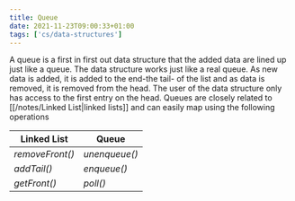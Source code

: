 ```yaml
---
title: Queue
date: 2021-11-23T09:00:33+01:00
tags: ['cs/data-structures']
---
```

A queue is a first in first out data structure that the added data are lined up just like a queue. The data structure works just like a real queue. As new data is added, it is added to the end-the tail- of the list and as data is removed, it is removed from the head. The user of the data structure only has access to the first entry on the head. Queues are closely related to [[/notes/Linked List|linked lists]] and can easily map using the following operations

| **Linked List** | **Queue**|
|-----------------|----------|
|*removeFront()*|*unenqueue()*|
|*addTail()*|*enqueue()*|
|*getFront()*|*poll()*|
